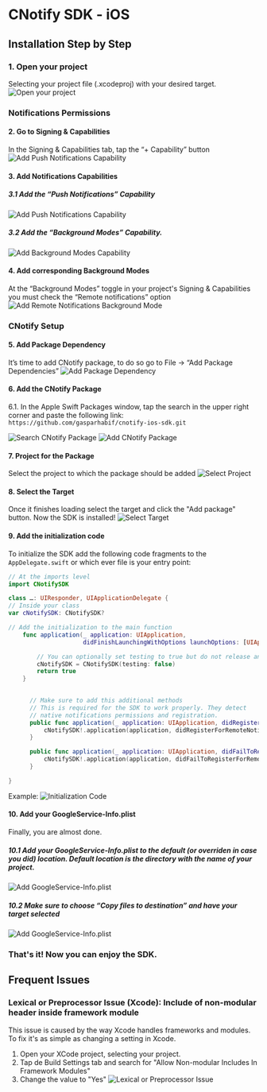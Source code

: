 # CNotify SDK - iOS

## Installation Step by Step
### 1. Open your project
Selecting your project file (.xcodeproj) with your desired target.
![Open your project](https://github.com/gasparhabif/cnotify-ios-sdk/blob/main/readme-assets/1.png)

### Notifications Permissions 
#### 2. Go to Signing & Capabilities
⁠In the Signing & Capabilities tab, tap the “+ Capability” button
![Add Push Notifications Capability](https://github.com/gasparhabif/cnotify-ios-sdk/blob/main/readme-assets/2.png)

#### 3. Add Notifications Capabilities
##### ⁠3.1 Add the “Push Notifications” Capability
![Add Push Notifications Capability](https://github.com/gasparhabif/cnotify-ios-sdk/blob/main/readme-assets/3.1.png)
##### 3.2 Add the “Background Modes” Capability.
![Add Background Modes Capability](https://github.com/gasparhabif/cnotify-ios-sdk/blob/main/readme-assets/3.2.png)

#### 4. Add corresponding Background Modes
At the “Background Modes” toggle in your project's Signing & Capabilities you must check the “Remote notifications” option
![Add Remote Notifications Background Mode](https://github.com/gasparhabif/cnotify-ios-sdk/blob/main/readme-assets/4.png)

### CNotify Setup
#### 5. Add Package Dependency
⁠It’s time to add CNotify package, to do so go to File -> “Add Package Dependencies”
![Add Package Dependency](https://github.com/gasparhabif/cnotify-ios-sdk/blob/main/readme-assets/5.png)

#### 6. Add the CNotify Package
6.1. In the Apple Swift Packages window, tap the search in the upper right corner and paste the following link: `https://github.com/gasparhabif/cnotify-ios-sdk.git`

![Search CNotify Package](https://github.com/gasparhabif/cnotify-ios-sdk/blob/main/readme-assets/6.1.png)
![Add CNotify Package](https://github.com/gasparhabif/cnotify-ios-sdk/blob/main/readme-assets/6.2.png)

#### 7. Project for the Package 
⁠Select the project to which the package should be added
![Select Project](https://github.com/gasparhabif/cnotify-ios-sdk/blob/main/readme-assets/7.png)

#### 8. Select the Target 
⁠Once it finishes loading select the target and click the "Add package" button. Now the SDK is installed!
![Select Target](https://github.com/gasparhabif/cnotify-ios-sdk/blob/main/readme-assets/8.png)

#### 9. Add the initialization code

To initialize the SDK add the following code fragments to the `AppDelegate.swift` or which ever file is your entry point:
```swift
// At the imports level
import CNotifySDK

class …: UIResponder, UIApplicationDelegate {
// Inside your class
var cNotifySDK: CNotifySDK?

// Add the initialization to the main function
    func application(_ application: UIApplication,
                     didFinishLaunchingWithOptions launchOptions: [UIApplication.LaunchOptionsKey: Any]?) -> Bool {

		// You can optionally set testing to true but do not release an app version with this flag in true or users will receive test notifications
		cNotifySDK = CNotifySDK(testing: false)
        return true
    }
    

      // Make sure to add this additional methods
      // This is required for the SDK to work properly. They detect
      // native notifications permissions and registration.
      public func application(_ application: UIApplication, didRegisterForRemoteNotificationsWithDeviceToken deviceToken: Data) {
          cNotifySDK!.application(application, didRegisterForRemoteNotificationsWithDeviceToken: deviceToken)
      }

      public func application(_ application: UIApplication, didFailToRegisterForRemoteNotificationsWithError error: Error) {
          cNotifySDK!.application(application, didFailToRegisterForRemoteNotificationsWithError: error)
      }

}
```
Example: 
![Initialization Code](https://github.com/gasparhabif/cnotify-ios-sdk/blob/main/readme-assets/9.png)


#### 10. Add your GoogleService-Info.plist
Finally, you are almost done. 
##### 10.1 Add your GoogleService-Info.plist to the default (or overriden in case you did) location. Default location is the directory with the name of your project. 
![Add GoogleService-Info.plist](https://github.com/gasparhabif/cnotify-ios-sdk/blob/main/readme-assets/10.1.png)
##### 10.2 Make sure to choose “Copy files to destination” and have your target selected
![Add GoogleService-Info.plist](https://github.com/gasparhabif/cnotify-ios-sdk/blob/main/readme-assets/10.2.png)

### That's it! Now you can enjoy the SDK.

## Frequent Issues
### Lexical or Preprocessor Issue (Xcode): Include of non-modular header inside framework module

This issue is caused by the way Xcode handles frameworks and modules. To fix it's as simple as changing a setting in Xcode.

1. Open your XCode project, selecting your project.
2. Tap de Build Settings tab and search for "Allow Non-modular Includes In Framework Modules"
3. Change the value to "Yes"
![Lexical or Preprocessor Issue](https://github.com/gasparhabif/cnotify-ios-sdk/blob/main/readme-assets/lexicalOrPreprocessorIssue.png)



